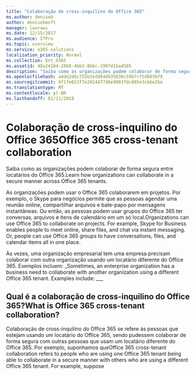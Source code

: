 ```yaml
---
title: "Colaboração de cross-inquilino do Office 365"
ms.author: deniseb
author: denisebmsft
manager: laurawi
ms.date: 12/15/2017
ms.audience: ITPro
ms.topic: overview
ms.service: o365-solutions
localization_priority: Normal
ms.collection: Ent_O365
ms.assetid: 48a24184-2868-4bb2-866c-1907d1bad505
description: "Saiba como as organizações podem colaborar de forma segura entre locatários do Office 365."
ms.openlocfilehash: a4de2d6c755b3edd64d835636c59b7cf5d003bf8
ms.sourcegitcommit: 9f1fe023f7e2924477d6e9003fdc805e3cb6e2be
ms.translationtype: MT
ms.contentlocale: pt-BR
ms.lasthandoff: 01/11/2018
---
```

# <a name="office-365-cross-tenant-collaboration"></a><span data-ttu-id="cf96a-103">Colaboração de cross-inquilino do Office 365</span><span class="sxs-lookup"><span data-stu-id="cf96a-103">Office 365 cross-tenant collaboration</span></span>

<span data-ttu-id="cf96a-104">Saiba como as organizações podem colaborar de forma segura entre locatários do Office 365.</span><span class="sxs-lookup"><span data-stu-id="cf96a-104">Learn how organizations can collaborate in a secure manner across Office 365 tenants.</span></span>
  
<span data-ttu-id="cf96a-p101">As organizações podem usar o Office 365 colaborarem em projetos. Por exemplo, o Skype para negócios permite que as pessoas agendar uma reunião online, compartilhar arquivos e bate-papo por mensagens instantâneas. Ou então, as pessoas podem usar grupos do Office 365 ter conversas, arquivos e itens de calendário em um só local.</span><span class="sxs-lookup"><span data-stu-id="cf96a-p101">Organizations can use Office 365 to collaborate on projects. For example, Skype for Business enables people to meet online, share files, and chat via instant messaging. Or, people can use Office 365 groups to have conversations, files, and calendar items all in one place.</span></span>
  
<span data-ttu-id="cf96a-p102">Às vezes, uma organização empresarial tem uma empresa precisam colaborar com outra organização usando um locatário diferente do Office 365. Exemplos incluem: _</span><span class="sxs-lookup"><span data-stu-id="cf96a-p102">Sometimes, an enterprise organization has a business need to collaborate with another organization using a different Office 365 tenant. Examples include: ___</span></span>
  
## <a name="what-is-office-365-cross-tenant-collaboration"></a><span data-ttu-id="cf96a-110">Qual é a colaboração de cross-inquilino do Office 365?</span><span class="sxs-lookup"><span data-stu-id="cf96a-110">What is Office 365 cross-tenant collaboration?</span></span>
<span data-ttu-id="cf96a-111"><a name="whatisctc"> </a></span><span class="sxs-lookup"><span data-stu-id="cf96a-111"></span></span>

<span data-ttu-id="cf96a-p103">Colaboração de cross-inquilino do Office 365 se refere às pessoas que estejam usando um locatário do Office 365, sendo pudessem colaborar de forma segura com outras pessoas que usam um locatário diferente do Office 365. Por exemplo, suponhamos que</span><span class="sxs-lookup"><span data-stu-id="cf96a-p103">Office 365 cross-tenant collaboration refers to people who are using one Office 365 tenant being able to collaborate in a secure manner with others who are using a different Office 365 tenant. For example, suppose</span></span> 
  

